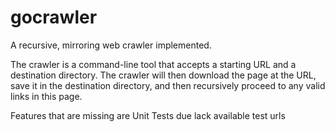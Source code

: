 # gocrawler

A recursive, mirroring web crawler implemented.

The crawler is a command-line tool that accepts a starting URL and a destination directory. The crawler will then download the page at the URL, save it in the destination directory, and then recursively proceed to any valid links in this page.

Features that are missing are Unit Tests due lack available test urls
